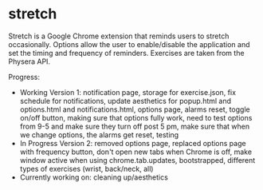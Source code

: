# stretch

Stretch is a Google Chrome extension that reminds users to stretch occasionally. Options allow the user to enable/disable the application and set the timing and frequency of reminders. Exercises are taken from the Physera API.

Progress:
- Working Version 1: notification page, storage for exercise.json, fix schedule for notifications, update aesthetics for popup.html and options.html and notifications.html, options page, alarms reset, toggle on/off button, making sure that options fully work, need to test options from 9-5 and make sure they turn off post 5 pm, make sure that when we change options, the alarms get reset, testing
- In Progress Version 2: removed options page, replaced options page with frequency button, don't open new tabs when Chrome is off, make window active when using chrome.tab.updates, bootstrapped, different types of exercises (wrist, back/neck, all)
- Currently working on: cleaning up/aesthetics
